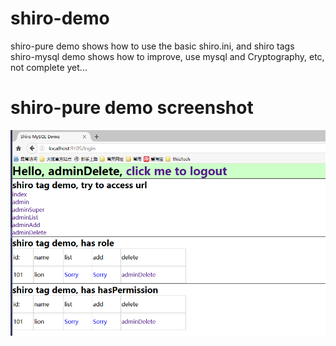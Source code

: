 # shiro-demo
shiro-pure demo shows how to use the basic shiro.ini, and shiro tags  
shiro-mysql demo shows how to improve, use mysql and Cryptography, etc, not complete yet...  

# shiro-pure demo screenshot
![shiro-pure-demo](https://github.com/jelly-liu/shiro-demo/blob/master/shire_pure_demo.png "shiro-pure-demo")  
